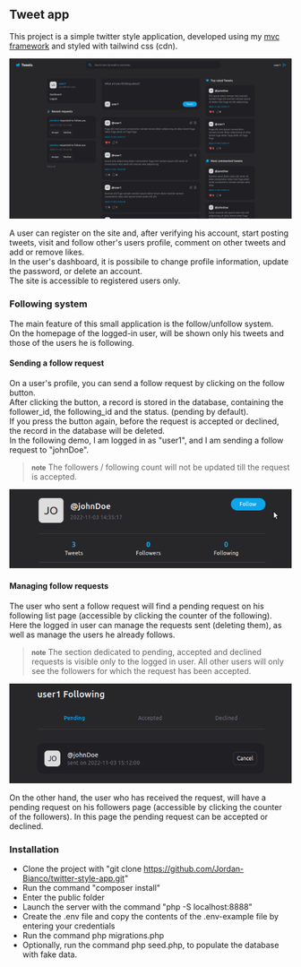 ## Tweet app

This project is a simple twitter style application, developed using my [mvc framework](https://github.com/Jordan-Bianco/mvc_framework) and styled with tailwind css (cdn).<br>

![App-preview](public/images/Home-preview.png)

A user can register on the site and, after verifying his account, start posting tweets, visit and follow other's users profile, comment on other tweets and add or remove likes.<br>
In the user's dashboard, it is possibile to change profile information, update the password, or delete an account.
<br>
The site is accessible to registered users only.

### Following system

The main feature of this small application is the follow/unfollow system. <br>
On the homepage of the logged-in user, will be shown only his tweets and those of the users he is following.

#### Sending a follow request

On a user's profile, you can send a follow request by clicking on the follow button. <br> After clicking the button, a record is stored in the database, containing the follower_id, the following_id and the status. (pending by default).<br>
If you press the button again, before the request is accepted or declined, the record in the database will be deleted.<br>
In the following demo, I am logged in as "user1", and I am sending a follow request to "johnDoe".

> <small><strong>note</strong></small> The followers / following count will not be updated till the request is accepted.

![Follow preview](public/gif/follow-request.gif)

#### Managing follow requests

The user who sent a follow request will find a pending request on his following list page (accessible by clicking the counter of the following).
Here the logged in user can manage the requests sent (deleting them), as well as manage the users he already follows.

> <small><strong>note</strong></small> The section dedicated to pending, accepted and declined requests is visible only to the logged in user. All other users will only see the followers for which the request has been accepted.

![Follow preview](public/gif/manage-requests.gif)

On the other hand, the user who has received the request, will have a pending request on his followers page (accessible by clicking the counter of the followers). In this page the pending request can be accepted or declined.

### Installation

-   Clone the project with "git clone https://github.com/Jordan-Bianco/twitter-style-app.git"
-   Run the command "composer install"
-   Enter the public folder
-   Launch the server with the command "php -S localhost:8888"
-   Create the .env file and copy the contents of the .env-example file by entering your credentials
-   Run the command php migrations.php
-   Optionally, run the command php seed.php, to populate the database with fake data.
